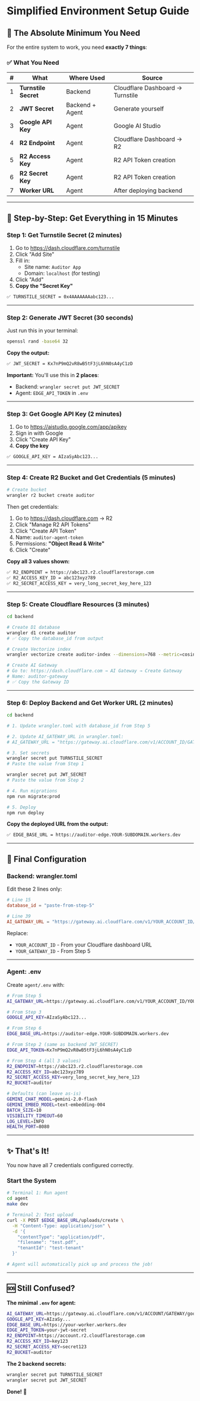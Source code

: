 # Simplified Environment Setup Guide

## 🎯 **The Absolute Minimum You Need**

For the entire system to work, you need **exactly 7 things**:

### ✅ **What You Need**

| # | What | Where Used | Source |
|---|------|-----------|--------|
| 1 | **Turnstile Secret** | Backend | Cloudflare Dashboard → Turnstile |
| 2 | **JWT Secret** | Backend + Agent | Generate yourself |
| 3 | **Google API Key** | Agent | Google AI Studio |
| 4 | **R2 Endpoint** | Agent | Cloudflare Dashboard → R2 |
| 5 | **R2 Access Key** | Agent | R2 API Token creation |
| 6 | **R2 Secret Key** | Agent | R2 API Token creation |
| 7 | **Worker URL** | Agent | After deploying backend |

---

## 📝 **Step-by-Step: Get Everything in 15 Minutes**

### **Step 1: Get Turnstile Secret** (2 minutes)

1. Go to https://dash.cloudflare.com/turnstile
2. Click "Add Site"
3. Fill in:
   - Site name: `Auditor App`
   - Domain: `localhost` (for testing)
4. Click "Add"
5. **Copy the "Secret Key"**

```bash
✅ TURNSTILE_SECRET = 0x4AAAAAAAabc123...
```

---

### **Step 2: Generate JWT Secret** (30 seconds)

Just run this in your terminal:

```bash
openssl rand -base64 32
```

**Copy the output:**
```bash
✅ JWT_SECRET = Kx7nP9mQ2vR8wB5tF3jL6hN0sA4yC1zD
```

**Important:** You'll use this in **2 places**:
- Backend: `wrangler secret put JWT_SECRET`
- Agent: `EDGE_API_TOKEN` in `.env`

---

### **Step 3: Get Google API Key** (2 minutes)

1. Go to https://aistudio.google.com/app/apikey
2. Sign in with Google
3. Click "Create API Key"
4. **Copy the key**

```bash
✅ GOOGLE_API_KEY = AIzaSyAbc123...
```

---

### **Step 4: Create R2 Bucket and Get Credentials** (5 minutes)

```bash
# Create bucket
wrangler r2 bucket create auditor
```

Then get credentials:

1. Go to https://dash.cloudflare.com → R2
2. Click "Manage R2 API Tokens"
3. Click "Create API Token"
4. Name: `auditor-agent-token`
5. Permissions: **"Object Read & Write"**
6. Click "Create"

**Copy all 3 values shown:**

```bash
✅ R2_ENDPOINT = https://abc123.r2.cloudflarestorage.com
✅ R2_ACCESS_KEY_ID = abc123xyz789
✅ R2_SECRET_ACCESS_KEY = very_long_secret_key_here_123
```

---

### **Step 5: Create Cloudflare Resources** (3 minutes)

```bash
cd backend

# Create D1 database
wrangler d1 create auditor
# ✅ Copy the database_id from output

# Create Vectorize index
wrangler vectorize create auditor-index --dimensions=768 --metric=cosine

# Create AI Gateway
# Go to: https://dash.cloudflare.com → AI Gateway → Create Gateway
# Name: auditor-gateway
# ✅ Copy the Gateway ID
```

---

### **Step 6: Deploy Backend and Get Worker URL** (2 minutes)

```bash
cd backend

# 1. Update wrangler.toml with database_id from Step 5

# 2. Update AI_GATEWAY_URL in wrangler.toml:
# AI_GATEWAY_URL = "https://gateway.ai.cloudflare.com/v1/ACCOUNT_ID/GATEWAY_ID/google-ai-studio"

# 3. Set secrets
wrangler secret put TURNSTILE_SECRET
# Paste the value from Step 1

wrangler secret put JWT_SECRET
# Paste the value from Step 2

# 4. Run migrations
npm run migrate:prod

# 5. Deploy
npm run deploy
```

**Copy the deployed URL from the output:**
```bash
✅ EDGE_BASE_URL = https://auditor-edge.YOUR-SUBDOMAIN.workers.dev
```

---

## 🎯 **Final Configuration**

### **Backend: wrangler.toml**

Edit these 2 lines only:

```toml
# Line 15
database_id = "paste-from-step-5"

# Line 39
AI_GATEWAY_URL = "https://gateway.ai.cloudflare.com/v1/YOUR_ACCOUNT_ID/YOUR_GATEWAY_ID/google-ai-studio"
```

Replace:
- `YOUR_ACCOUNT_ID` - From your Cloudflare dashboard URL
- `YOUR_GATEWAY_ID` - From Step 5

---

### **Agent: .env**

Create `agent/.env` with:

```bash
# From Step 5
AI_GATEWAY_URL=https://gateway.ai.cloudflare.com/v1/YOUR_ACCOUNT_ID/YOUR_GATEWAY_ID/google-ai-studio

# From Step 3
GOOGLE_API_KEY=AIzaSyAbc123...

# From Step 6
EDGE_BASE_URL=https://auditor-edge.YOUR-SUBDOMAIN.workers.dev

# From Step 2 (same as backend JWT_SECRET)
EDGE_API_TOKEN=Kx7nP9mQ2vR8wB5tF3jL6hN0sA4yC1zD

# From Step 4 (all 3 values)
R2_ENDPOINT=https://abc123.r2.cloudflarestorage.com
R2_ACCESS_KEY_ID=abc123xyz789
R2_SECRET_ACCESS_KEY=very_long_secret_key_here_123
R2_BUCKET=auditor

# Defaults (can leave as-is)
GEMINI_CHAT_MODEL=gemini-2.0-flash
GEMINI_EMBED_MODEL=text-embedding-004
BATCH_SIZE=10
VISIBILITY_TIMEOUT=60
LOG_LEVEL=INFO
HEALTH_PORT=8080
```

---

## ✨ **That's It!**

You now have all 7 credentials configured correctly.

### **Start the System**

```bash
# Terminal 1: Run agent
cd agent
make dev

# Terminal 2: Test upload
curl -X POST $EDGE_BASE_URL/uploads/create \
  -H "Content-Type: application/json" \
  -d '{
    "contentType": "application/pdf",
    "filename": "test.pdf",
    "tenantId": "test-tenant"
  }'

# Agent will automatically pick up and process the job!
```

---

## 🆘 **Still Confused?**

**The minimal `.env` for agent:**

```bash
AI_GATEWAY_URL=https://gateway.ai.cloudflare.com/v1/ACCOUNT/GATEWAY/google-ai-studio
GOOGLE_API_KEY=AIzaSy...
EDGE_BASE_URL=https://your-worker.workers.dev
EDGE_API_TOKEN=your-jwt-secret
R2_ENDPOINT=https://account.r2.cloudflarestorage.com
R2_ACCESS_KEY_ID=key123
R2_SECRET_ACCESS_KEY=secret123
R2_BUCKET=auditor
```

**The 2 backend secrets:**
```bash
wrangler secret put TURNSTILE_SECRET
wrangler secret put JWT_SECRET
```

**Done!** 🎉

